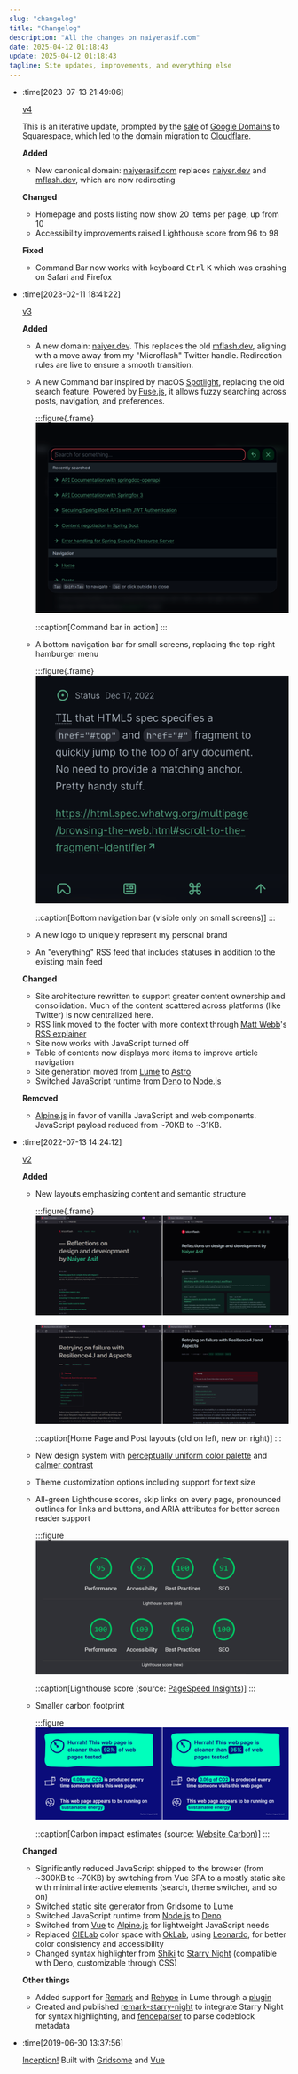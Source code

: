 ```yaml
---
slug: "changelog"
title: "Changelog"
description: "All the changes on naiyerasif.com"
date: 2025-04-12 01:18:43
update: 2025-04-12 01:18:43
tagline: Site updates, improvements, and everything else
---
```


<div class="timeline">

- :time[2023-07-13 21:49:06]

	[v4](https://github.com/naiyerasif/site/tree/v4)

	This is an iterative update, prompted by the [sale](https://news.ycombinator.com/item?id=36346454) of [Google Domains](https://domains.google/) to Squarespace, which led to the domain migration to [Cloudflare](https://www.cloudflare.com/).

	**Added**

	- New canonical domain: [naiyerasif.com](/) replaces [naiyer.dev](https://naiyer.dev) and [mflash.dev](https://mflash.dev), which are now redirecting

	**Changed**

	- Homepage and posts listing now show 20 items per page, up from 10
	- Accessibility improvements raised Lighthouse score from 96 to 98

	**Fixed**

	- Command Bar now works with keyboard <kbd>Ctrl</kbd> <kbd>K</kbd> which was crashing on Safari and Firefox

- :time[2023-02-11 18:41:22]

	[v3](https://github.com/naiyerasif/site/tree/v3)

	**Added**

	- A new domain: [naiyer.dev](https://naiyer.dev). This replaces the old [mflash.dev](https://mflash.dev), aligning with a move away from my "Microflash" Twitter handle. Redirection rules are live to ensure a smooth transition.
	- A new Command bar inspired by macOS [Spotlight](https://en.wikipedia.org/wiki/Spotlight_(Apple)), replacing the old search feature. Powered by <data value="6.6.2">[Fuse.js](https://fusejs.io/)</data>, it allows fuzzy searching across posts, navigation, and preferences.

		:::figure{.frame}
		![Command bar with search box](./images/2023-02-02-13-12-51-introducing-naiyer-dev-01.png)

		::caption[Command bar in action]
		:::
	- A bottom navigation bar for small screens, replacing the top-right hamburger menu

		:::figure{.frame}
		![Bottom navigation bar](./images/2023-02-02-13-12-51-introducing-naiyer-dev-02.png)

		::caption[Bottom navigation bar (visible only on small screens)]
		:::
	- A new logo to uniquely represent my personal brand
	- An "everything" RSS feed that includes statuses in addition to the existing main feed

	**Changed**

	- Site architecture rewritten to support greater content ownership and consolidation. Much of the content scattered across platforms (like Twitter) is now centralized here.
	- RSS link moved to the footer with more context through [Matt Webb](https://interconnected.org/home/)'s [RSS explainer](https://aboutfeeds.com/)
	- Site now works with JavaScript turned off
	- Table of contents now displays more items to improve article navigation
	- Site generation moved from <data value="1.11.3">[Lume](https://lume.land/)</data> to <data value="2.0.6">[Astro](https://astro.build)</data>
	- Switched JavaScript runtime from <data value="1">[Deno](https://deno.land/)</data> to <data value="18">[Node.js](https://nodejs.org/en/)</data>

	**Removed**

	- <data value="3.10.3">[Alpine.js](https://alpinejs.dev/)</data> in favor of vanilla JavaScript and web components. JavaScript payload reduced from ~70KB to ~31KB.


- :time[2022-07-13 14:24:12]

	[v2](https://github.com/naiyerasif/site/tree/v2)

	**Added**

	- New layouts emphasizing content and semantic structure

		:::figure{.frame}
		![Home Page (old on left, new on right)](./images/2022-07-13-14-24-12-microflash-version-2-01.png)

		![Post (old on left, new on right)](./images/2022-07-13-14-24-12-microflash-version-2-02.png)

		::caption[Home Page and Post layouts (old on left, new on right)]
		:::

	- New design system with [perceptually uniform color palette](https://www.youtube.com/watch?v=dOsp6u4bIwI) and [calmer contrast](https://sarajoy.dev/blog/a11y-aspects/#anxiety-inducing-design)
	- Theme customization options including support for text size
	- All-green Lighthouse scores, skip links on every page, pronounced outlines for links and buttons, and ARIA attributes for better screen reader support

		:::figure
		![Lighthouse scores](./images/2022-07-13-14-24-12-microflash-version-2-03.png)

		::caption[Lighthouse score (source: [PageSpeed Insights](https://web.dev/measure/?url=https%3A%2F%2Fmflash.dev))]
		:::
	- Smaller carbon footprint

		:::figure
		![Carbon impact estimates](./images/2022-07-13-14-24-12-microflash-version-2-04.png)

		::caption[Carbon impact estimates (source: [Website Carbon](https://www.websitecarbon.com/website/mflash-dev/))]
		:::

	**Changed**

	- Significantly reduced JavaScript shipped to the browser (from ~300KB to ~70KB) by switching from Vue SPA to a mostly static site with minimal interactive elements (search, theme switcher, and so on)
	- Switched static site generator from <data value="0.7.23">[Gridsome](https://github.com/gridsome/gridsome)</data> to <data value="1.10.0">[Lume](https://lume.land/)</data>
	- Switched JavaScript runtime from <data value="16">[Node.js](https://nodejs.org/en/)</data> to <data value="1">[Deno](https://deno.land/)</data>
	- Switched from <data value="2.6.12">[Vue](https://vuejs.org/)</data> to <data value="3.10.2">[Alpine.js](https://alpinejs.dev/)</data> for lightweight JavaScript needs
	- Replaced [CIELab](https://en.wikipedia.org/wiki/CIELAB_color_space) color space with [OkLab](https://bottosson.github.io/posts/oklab/), using [Leonardo](https://leonardocolor.io), for better color consistency and accessibility
	- Changed syntax highlighter from <data value="0.10.1">[Shiki](https://github.com/shikijs/shiki)</data> to <data value="1.0.1">[Starry Night](https://github.com/wooorm/starry-night)</data> (compatible with Deno, customizable through CSS)

	**Other things**

	- Added support for [Remark](https://github.com/remarkjs/remark) and [Rehype](https://github.com/rehypejs/rehype) in Lume through a [plugin](https://github.com/lumeland/experimental-plugins/commits/main/remark/remark.ts)
	- Created and published [remark-starry-night](https://github.com/Microflash/remark-starry-night) to integrate Starry Night for syntax highlighting, and [fenceparser](https://github.com/Microflash/fenceparser) to parse codeblock metadata

- :time[2019-06-30 13:37:56]
	
	[Inception!](https://github.com/naiyerasif/site/commit/2c7b6db3b7e013c5b6609c597cef10f84e53a1b7) Built with <data value="0.6.5">[Gridsome](https://github.com/gridsome/gridsome)</data> and <data value="2.6.10">[Vue](https://github.com/vuejs/vue)</data>

</div>

